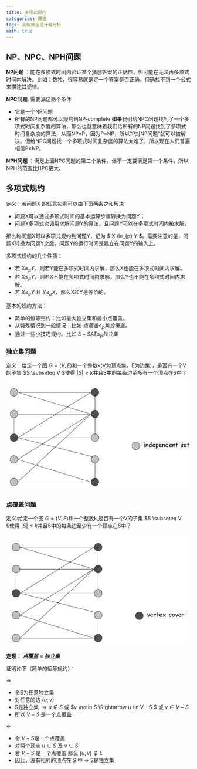 ```yaml
---
title: 多项式规约
categories: 算法
tags: 高级算法设计与分析
math: true
---
```



## NP、NPC、NPH问题
**NP问题** ：能在多项式时间内验证某个猜想答案的正确性，但可能在无法再多项式时间内解决。比如：数独，很容易就确定一个答案是否正确，但确找不到一个公式来描述其规律。

**NPC问题**: 需要满足两个条件
    
- 它是一个NP问题
- 所有的NP问题都可以规约到NP-complete
**如果**我们给NPC问题找到了一个多项式时间复杂度的算法，那么也就意味着我们给所有的NP问题找到了多项式时间复杂度的算法，从而NP=P，因为P=NP，所以“P对NP问题”就可以被解决。但给NPC问题找一个多项式时间复杂度的算法太难了，所以现在人们普遍相信P≠NP。


**NPH问题** ：满足上面NPC问题的第二个条件，但不一定要满足第一个条件，所以NPH的范围比HPC更大。

## 多项式规约
定义：若问题X 的任意实例可以由下面两条之和解决

- 问题X可以通过多项式时间的基本运算步骤转换为问题Y；
- 问题X多项式次调用求解问题Y的算法，且问题Y可以在多项式时间内被求解。

那么称问题X可以多项式规约到问题Y，记为 $ X \le_{p} Y $。需要注意的是，问题X转换为问题Y之后，问题Y的运行时间是建立在问题Y的输入上。

多项式规约的几个性质：

- 若 $X \le_{p} Y$，则若Y能在多项式时间内求解，那么X也能在多项式时间内求解。
- 若 $X \le_{p} Y$，则若X不能在多项式时间内求解，那么Y也不能在多项式时间内求解。
- 若 $X \le_{p} Y$ 且 $Y \le_{p} X$，那么X和Y是等价的。



基本的规约方法：
    
- 简单的恒等归约：比如最大独立集和最小点覆盖。
- 从特殊情况到一般情况：比如 $点覆盖 \le_{p} 集合覆盖$。  
- 通过一些小技巧规约。比如 $3-SAT \le_{p} 独立集$

### 独立集问题
定义：给定一个图 $G=(V,E)$和一个整数k(V为顶点集，E为边集)，是否有一个V的子集 $S \subseteq V $使得 $|S| \ge k$并且S中的每条边至多有一个顶点在S中？

![独立集](/img/多项式规约/独立集.png)

### 点覆盖问题
定义:给定一个图 $G=(V,E)$和一个整数k,是否有一个V的子集 $S \subseteq V $使得 $|S| \le k$并且S中的每条边至少有一个顶点在S中？


![点覆盖](/img/多项式规约/点覆盖.png)

**定理： $点覆盖 \equiv 独立集$**

证明如下（简单的恒等规约）：

$\Rightarrow$
- 令S为任意独立集
- 对任意的边 $(u,v)$
- S是独立集 $\Rightarrow u \notin S$ 或 $v \notin S \Rightarrow u \in V - S $ 或 $v \in V-S$
- 所以 $V-S$ 是一个点覆盖

$\Leftarrow$
- 令 $V-S$是一个点覆盖
- 对两个顶点 $u \in S$ 及 $v \in S$
- 若 $V-S$ 是一个点覆盖,那么 $(u, v) \notin E$
- 因此，没有相邻的顶点在 $S$ 中 $\Rightarrow$ S是独立集 